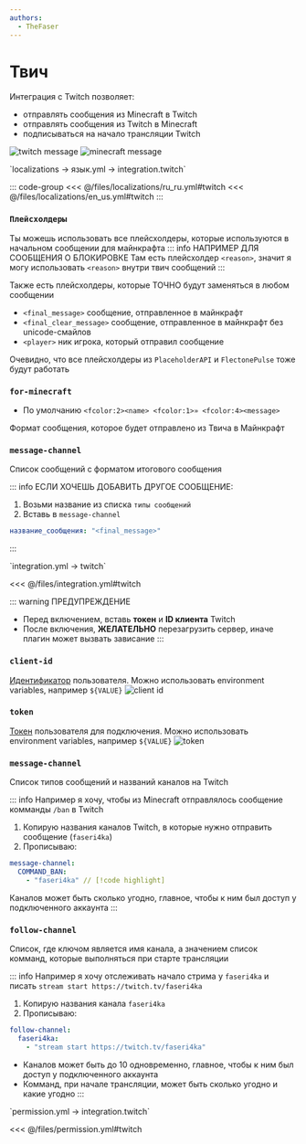 ```yaml
---
authors:
  - TheFaser
---
```


# Твич

Интеграция с Twitch позволяет:
- отправлять сообщения из Minecraft в Twitch
- отправлять сообщения из Twitch в Minecraft
- подписываться на начало трансляции Twitch

![twitch message](/twitchmessage.png)
![minecraft message](/twitchminecraftmessage.png)

<!--@include: @/parts/messageTag.md-->

[//]: # (localization)
<!--@include: @/parts/words.md#localization--> 
<!--@include: @/parts/words.md#path--> `localizations → язык.yml → integration.twitch`

<!--@include: @/parts/words.md#default--> 

::: code-group
<<< @/files/localizations/ru_ru.yml#twitch
<<< @/files/localizations/en_us.yml#twitch
:::

### `Плейсхолдеры`

Ты можешь использовать все плейсхолдеры, которые используются в начальном сообщении для майнкрафта
::: info НАПРИМЕР ДЛЯ СООБЩЕНИЯ О БЛОКИРОВКЕ
Там есть плейсхолдер `<reason>`, значит я могу использовать `<reason>` внутри твич сообщений
:::

Также есть плейсхолдеры, которые ТОЧНО будут заменяться в любом сообщении
- `<final_message>` сообщение, отправленное в майнкрафт
- `<final_clear_message>` сообщение, отправленное в майнкрафт без unicode-смайлов
- `<player>` ник игрока, который отправил сообщение

Очевидно, что все плейсхолдеры из `PlaceholderAPI` и `FlectonePulse` тоже будут работать

### `for-minecraft`
- По умолчанию `<fcolor:2><name> <fcolor:1>» <fcolor:4><message>`

Формат сообщения, которое будет отправлено из Твича в Майнкрафт

### `message-channel`

Список сообщений с форматом итогового сообщения

::: info ЕСЛИ ХОЧЕШЬ ДОБАВИТЬ ДРУГОЕ СООБЩЕНИЕ:
1. Возьми название из списка `типы сообщений`
2. Вставь в `message-channel`
```yaml
название_сообщения: "<final_message>"
```
:::

[//]: # (integration.yml)
<!--@include: @/parts/words.md#setting-->
<!--@include: @/parts/words.md#path--> `integration.yml → twitch`

<!--@include: @/parts/words.md#default-->
<<< @/files/integration.yml#twitch

<!--@include: @/parts/enable.md-->

::: warning ПРЕДУПРЕЖДЕНИЕ
- Перед включением, вставь **токен** и **ID клиента** Twitch
- После включения, **ЖЕЛАТЕЛЬНО** перезагрузить сервер, иначе плагин может вызвать зависание
:::

### `client-id`

[Идентификатор](https://twitchtokengenerator.com/) пользователя. Можно использовать environment variables, например `${VALUE}`
![client id](/twitchclientid.png)

### `token`

[Токен](https://twitchtokengenerator.com/) пользователя для подключения. Можно использовать environment variables, например `${VALUE}`
![token](/twitchtoken.png)

### `message-channel`

Список типов сообщений и названий каналов на Twitch

::: info Например я хочу, чтобы из Minecraft отправлялось сообщение комманды `/ban` в Twitch
1. Копирую названия каналов Twitch, в которые нужно отправить сообщение (`faseri4ka`)
2. Прописываю:
```yaml
message-channel:
  COMMAND_BAN:
    - "faseri4ka" // [!code highlight]
```

Каналов может быть сколько угодно, главное, чтобы к ним был доступ у подключенного аккаунта
:::

### `follow-channel`

Список, где ключом является имя канала, а значением список комманд, которые выполняться при старте трансляции

::: info Например я хочу отслеживать начало стрима у `faseri4ka` и писать `stream start https://twitch.tv/faseri4ka`
1. Копирую названия канала `faseri4ka`
2. Прописываю:
```yaml
follow-channel:
  faseri4ka:
    - "stream start https://twitch.tv/faseri4ka"
```

- Каналов может быть до 10 одновременно, главное, чтобы к ним был доступ у подключенного аккаунта
- Комманд, при начале трансляции, может быть сколько угодно и какие угодно
:::

<!--@include: @/parts/destination.md-->

[//]: # (permission.yml)
<!--@include: @/parts/words.md#permission-->
<!--@include: @/parts/words.md#path--> `permission.yml → integration.twitch`

<!--@include: @/parts/words.md#default-->
<<< @/files/permission.yml#twitch

<!--@include: @/parts/permission/permissionTier3.md-->